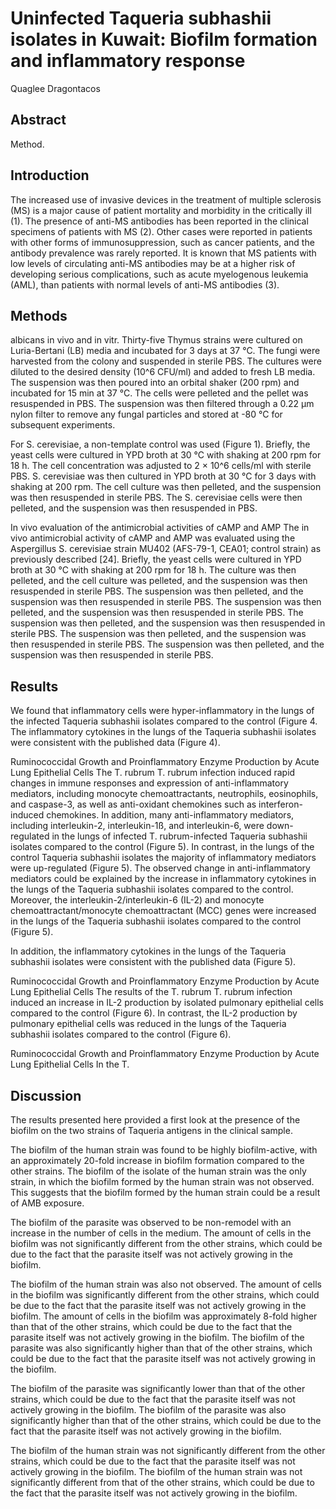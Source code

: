 # Uninfected Taqueria subhashii isolates in Kuwait: Biofilm formation and inflammatory response
Quaglee Dragontacos


## Abstract

Method.


## Introduction
The increased use of invasive devices in the treatment of multiple sclerosis (MS) is a major cause of patient mortality and morbidity in the critically ill (1). The presence of anti-MS antibodies has been reported in the clinical specimens of patients with MS (2). Other cases were reported in patients with other forms of immunosuppression, such as cancer patients, and the antibody prevalence was rarely reported. It is known that MS patients with low levels of circulating anti-MS antibodies may be at a higher risk of developing serious complications, such as acute myelogenous leukemia (AML), than patients with normal levels of anti-MS antibodies (3).


## Methods
albicans in vivo and in vitr. Thirty-five Thymus strains were cultured on Luria-Bertani (LB) media and incubated for 3 days at 37 °C. The fungi were harvested from the colony and suspended in sterile PBS. The cultures were diluted to the desired density (10^6 CFU/ml) and added to fresh LB media. The suspension was then poured into an orbital shaker (200 rpm) and incubated for 15 min at 37 °C. The cells were pelleted and the pellet was resuspended in PBS. The suspension was then filtered through a 0.22 µm nylon filter to remove any fungal particles and stored at -80 °C for subsequent experiments.

For S. cerevisiae, a non-template control was used (Figure 1). Briefly, the yeast cells were cultured in YPD broth at 30 °C with shaking at 200 rpm for 18 h. The cell concentration was adjusted to 2 × 10^6 cells/ml with sterile PBS. S. cerevisiae was then cultured in YPD broth at 30 °C for 3 days with shaking at 200 rpm. The cell culture was then pelleted, and the suspension was then resuspended in sterile PBS. The S. cerevisiae cells were then pelleted, and the suspension was then resuspended in PBS.

In vivo evaluation of the antimicrobial activities of cAMP and AMP
The in vivo antimicrobial activity of cAMP and AMP was evaluated using the Aspergillus S. cerevisiae strain MU402 (AFS-79-1, CEA01; control strain) as previously described [24]. Briefly, the yeast cells were cultured in YPD broth at 30 °C with shaking at 200 rpm for 18 h. The culture was then pelleted, and the cell culture was pelleted, and the suspension was then resuspended in sterile PBS. The suspension was then pelleted, and the suspension was then resuspended in sterile PBS. The suspension was then pelleted, and the suspension was then resuspended in sterile PBS. The suspension was then pelleted, and the suspension was then resuspended in sterile PBS. The suspension was then pelleted, and the suspension was then resuspended in sterile PBS. The suspension was then pelleted, and the suspension was then resuspended in sterile PBS.


## Results
We found that inflammatory cells were hyper-inflammatory in the lungs of the infected Taqueria subhashii isolates compared to the control (Figure 4. The inflammatory cytokines in the lungs of the Taqueria subhashii isolates were consistent with the published data (Figure 4).

Ruminococcidal Growth and Proinflammatory Enzyme Production by Acute Lung Epithelial Cells
The T. rubrum T. rubrum infection induced rapid changes in immune responses and expression of anti-inflammatory mediators, including monocyte chemoattractants, neutrophils, eosinophils, and caspase-3, as well as anti-oxidant chemokines such as interferon-induced chemokines. In addition, many anti-inflammatory mediators, including interleukin-2, interleukin-1ß, and interleukin-6, were down-regulated in the lungs of infected T. rubrum-infected Taqueria subhashii isolates compared to the control (Figure 5). In contrast, in the lungs of the control Taqueria subhashii isolates the majority of inflammatory mediators were up-regulated (Figure 5). The observed change in anti-inflammatory mediators could be explained by the increase in inflammatory cytokines in the lungs of the Taqueria subhashii isolates compared to the control. Moreover, the interleukin-2/interleukin-6 (IL-2) and monocyte chemoattractant/monocyte chemoattractant (MCC) genes were increased in the lungs of the Taqueria subhashii isolates compared to the control (Figure 5).

In addition, the inflammatory cytokines in the lungs of the Taqueria subhashii isolates were consistent with the published data (Figure 5).

Ruminococcidal Growth and Proinflammatory Enzyme Production by Acute Lung Epithelial Cells
The results of the T. rubrum T. rubrum infection induced an increase in IL-2 production by isolated pulmonary epithelial cells compared to the control (Figure 6). In contrast, the IL-2 production by pulmonary epithelial cells was reduced in the lungs of the Taqueria subhashii isolates compared to the control (Figure 6).

Ruminococcidal Growth and Proinflammatory Enzyme Production by Acute Lung Epithelial Cells
In the T.


## Discussion

The results presented here provided a first look at the presence of the biofilm on the two strains of Taqueria antigens in the clinical sample.

The biofilm of the human strain was found to be highly biofilm-active, with an approximately 20-fold increase in biofilm formation compared to the other strains. The biofilm of the isolate of the human strain was the only strain, in which the biofilm formed by the human strain was not observed. This suggests that the biofilm formed by the human strain could be a result of AMB exposure.

The biofilm of the parasite was observed to be non-remodel with an increase in the number of cells in the medium. The amount of cells in the biofilm was not significantly different from the other strains, which could be due to the fact that the parasite itself was not actively growing in the biofilm.

The biofilm of the human strain was also not observed. The amount of cells in the biofilm was significantly different from the other strains, which could be due to the fact that the parasite itself was not actively growing in the biofilm. The amount of cells in the biofilm was approximately 8-fold higher than that of the other strains, which could be due to the fact that the parasite itself was not actively growing in the biofilm. The biofilm of the parasite was also significantly higher than that of the other strains, which could be due to the fact that the parasite itself was not actively growing in the biofilm.

The biofilm of the parasite was significantly lower than that of the other strains, which could be due to the fact that the parasite itself was not actively growing in the biofilm. The biofilm of the parasite was also significantly higher than that of the other strains, which could be due to the fact that the parasite itself was not actively growing in the biofilm.

The biofilm of the human strain was not significantly different from the other strains, which could be due to the fact that the parasite itself was not actively growing in the biofilm. The biofilm of the human strain was not significantly different from that of the other strains, which could be due to the fact that the parasite itself was not actively growing in the biofilm.
